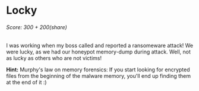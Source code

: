 Locky
====
######  Score: 300 + 200(share)

I was working when my boss called and reported a ransomeware attack!
We were lucky, as we had our honeypot memory-dump during attack. Well, not as lucky as others who are not victims!

**Hint:** Murphy's law on memory forensics: If you start looking for encrypted files from the beginning of the malware memory, you'll end up finding them at the end of it :)

